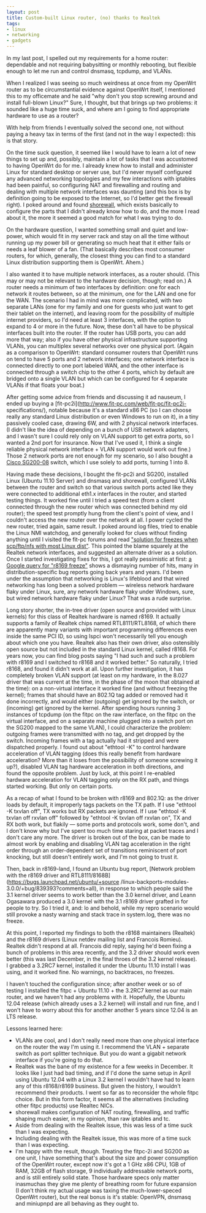 ```yaml
---
layout: post
title: Custom-built Linux router, (no) thanks to Realtek
tags:
- linux
- networking
- gadgets
---
```

In my last post, I spelled out my requirements for a home router: dependable
and not requiring babysitting or monthly rebooting, but flexible enough to let
me run and control dnsmasq, tcpdump, and VLANs.

When I realized I was seeing so much weirdness at once from my OpenWrt router
as to be circumstantial evidence against OpenWrt itself, I mentioned this to
my officemate and he said "why don't you stop screwing around and install
full-blown Linux?" Sure, I thought, but that brings up two problems: it
sounded like a huge time suck, and where am I going to find appropriate
hardware to use as a router?

With help from friends I eventually solved the second one, not without paying
a heavy tax in terms of the first (and not in the way I expected): this is
that story.

On the time suck question, it seemed like I would have to learn a lot of new
things to set up and, possibly, maintain a lot of tasks that I was accustomed
to having OpenWrt do for me. I already knew how to install and administer
Linux for standard desktop or server use, but I'd never myself configured any
advanced networking topologies and my few interactions with iptables had been
painful, so configuring NAT and firewalling and routing and dealing with
multiple network interfaces was daunting (and this box is by definition going
to be exposed to the Internet, so I'd better get the firewall right). I poked
around and found [shorewall](http://www.shorewall.net/), which exists
basically to configure the parts that I didn't already know how to do, and the
more I read about it, the more it seemed a good match for what I was trying to
do.

On the hardware question, I wanted something small and quiet and low-power,
which would fit in my server rack and stay on all the time without running up
my power bill or generating so much heat that it either fails or needs a leaf
blower of a fan. (That basically describes most consumer routers, for which,
generally, the closest thing you can find to a standard Linux distribution
supporting them is OpenWrt. Ahem.)

I also wanted it to have multiple network interfaces, as a router should.
(This may or may not be relevant to the hardware decision, though; read on.) A
router needs a minimum of two interfaces by definition: one for each network
it routes between, so at the minimum, one for the LAN and one for the WAN. The
scenario I had in mind was more complicated, with two separate LANs (one for
my family and one for guests who just want to get their tablet on the
internet), and leaving room for the possibility of multiple internet
providers, so I'd need at least 3 interfaces, with the option to expand to 4
or more in the future. Now, these don't all have to be physical interfaces
built into the router. If the router has USB ports, you can add more that way;
also if you have other physical infrastructure supporting VLANs, you can
multiplex several networks over one physical port. (Again as a comparison to
OpenWrt: standard consumer routers that OpenWrt runs on tend to have 5 ports
and 2 network interfaces; one network interface is connected directly to one
port labeled WAN, and the other interface is connected through a switch chip
to the other 4 ports, which by default are bridged onto a single VLAN but
which can be configured for 4 separate VLANs if that floats your boat.)

After getting some advice from friends and discussing it ad nauseum, I ended
up buying a [fit-pc2i](http://www.fit-pc.com/web/fit-pc/fit-pc2i-
specifications/), notable because it's a standard x86 PC (so I can choose
really any standard Linux distribution or even Windows to run on it), in a
tiny passively cooled case, drawing 6W, and with 2 physical network
interfaces. (I didn't like the idea of depending on a bunch of USB network
adapters, and I wasn't sure I could rely only on VLAN support to get extra
ports, so I wanted a 2nd port for insurance. Now that I've used it, I think a
single reliable physical network interface + VLAN support would work out
fine.) Those 2 network ports are not enough for my scenario, so I also bought
a [Cisco SG200-08](http://www.cisco.com/en/US/products/ps11229/index.html)
switch, which I use solely to add ports, turning 1 into 8.

Having made these decisions, I bought the fit-pc2i and SG200, installed Linux
(Ubuntu 11.10 Server) and dnsmasq and shorewall, configured VLANs between the
router and switch so that various switch ports acted like they were connected
to additional eth1.x interfaces in the router, and started testing things. It
worked fine until I tried a speed test (from a client connected through the
new router which was connected behind my old router); the speed test promptly
hung from the client's point of view, and I couldn't access the new router
over the network at all. I power cycled the new router, tried again, same
result. I poked around log files, tried to enable the Linux NMI watchdog, and
generally looked for clues without finding anything until I visited the fit-pc
forums and read ["solution for freezes when scp/ftp/nfs with most Linux
dist"](http://www.fit-pc.com/forum/viewtopic.php?f=9&t=2383). This pointed the
blame squarely at the Realtek network interfaces, and suggested an alternate
driver as a solution. Once I started investigating fixes for this, I got
really pessimistic at first: [a Google query for "r8169
freeze"](https://www.google.com/search?q=r8169+freeze) shows a dismaying
number of hits, many in distribution-specific bug reports going back years and
years. I'd been under the assumption that networking is Linux's lifeblood and
that wired networking has long been a solved problem — wireless network
hardware flaky under Linux, sure, any network hardware flaky under Windows,
sure, but wired network hardware flaky under Linux? That was a rude surprise.

Long story shorter, the in-tree driver (open source and provided with Linux
kernels) for this class of Realtek hardware is named r8169. It actually
supports a family of Realtek chips named RTL8111/RTL8168, of which there are
apparently many variants with important programming differences even inside
the same PCI ID, so using lspci won't necessarily tell you enough about which
one you have. Realtek also has their own driver, also ostensibly open source
but not included in the standard Linux kernel, called r8168. For years now,
you can find blog posts saying "I had such and such a problem with r8169 and I
switched to r8168 and it worked better." So naturally, I tried r8168, and
found it didn't work at all. Upon further investigation, it has completely
broken VLAN support (at least on my hardware, in the 8.027 driver that was
current at the time, in the phase of the moon that obtained at the time): on a
non-virtual interface it worked fine (and without freezing the kernel); frames
that should have an 802.1Q tag added or removed had it done incorrectly, and
would either (outgoing) get ignored by the switch, or (incoming) get ignored
by the kernel. After spending hours running 3 instances of tcpdump (on the
fitpc on the raw interface, on the fitpc on the virtual interface, and on a
separate machine plugged into a switch port on the SG200 mapped to the same
VLAN), I could characterize the problem: outgoing frames were transmitted with
no tag, and get dropped by the switch. Incoming frames with a tag actually had
it stripped and were dispatched properly. I found out about "ethtool -K" to
control hardware acceleration of VLAN tagging (does this really benefit from
hardware acceleration? More than it loses from the possibility of someone
screwing it up?), disabled VLAN tag hardware acceleration in both directions,
and found the opposite problem. Just by luck, at this point I re-enabled
hardware acceleration for VLAN tagging only on the RX path, and things started
working. But only on certain ports.

As a recap of what I found to be broken with r8169 and 802.1Q: as the driver
loads by default, it improperly tags packets on the TX path. If I use "ethtool
-K txvlan off", TX works but RX packets are ignored. If I use "ethtool -K
txvlan off rxvlan off" followed by "ethtool -K txvlan off rxvlan on", TX and
RX both work, but flakily — some ports and protocols work, some don't, and I
don't know why but I've spent too much time staring at packet traces and I
don't care any more. The driver is broken out of the box, can be made to
almost work by enabling and disabling VLAN tag acceleration in the right order
through an order-dependent set of transitions reminiscent of port knocking,
but still doesn't entirely work, and I'm not going to trust it.

Then, back in r8169-land, I found an Ubuntu bug report, [Network problem with
the r8169 driver and RTL8111/8168B](https://bugs.launchpad.net/ubuntu/+source
/linux-backports-modules-3.0.0/+bug/839393?comments=all), in response to which
people said the 3.1 kernel driver seems to work better than the 3.0 kernel
driver, and Leann Ogasawara produced a 3.0 kernel with the 3.1 r8169 driver
grafted in for people to try. So I tried it, and: lo and behold, while my
repro scenario would still provoke a nasty warning and stack trace in
system.log, there was no freeze.

At this point, I reported my findings to both the r8168 maintainers (Realtek)
and the r8169 drivers (Linux netdev mailing list and Francois Romieu). Realtek
didn't respond at all. Francois did reply, saying he'd been fixing a bunch of
problems in this area recently, and the 3.2 driver should work even better
(this was last December, in the final throes of the 3.2 kernel release). I
grabbed a 3.2RC7 kernel, installed it under the Ubuntu 11.10 install I was
using, and it worked fine. No warnings, no backtraces, no freezes.

I haven't touched the configuration since; after another week or so of testing
I installed the fitpc + Ubuntu 11.10 + the 3.2RC7 kernel as our main router,
and we haven't had any problems with it. Hopefully, the Ubuntu 12.04 release
(which already uses a 3.2 kernel) will install and run fine, and I won't have
to worry about this for another another 5 years since 12.04 is an LTS release.

Lessons learned here:

  * VLANs are cool, and I don't really need more than one physical interface on the router the way I'm using it. I recommend the VLAN + separate switch as port splitter technique. But you do want a gigabit network interface if you're going to do that.
  * Realtek was the bane of my existence for a few weeks in December. It looks like I just had bad timing, and if I'd done the same setup in April using Ubuntu 12.04 with a Linux 3.2 kernel I wouldn't have had to learn any of this r8168/r8169 business. But given the history, I wouldn't recommend their products. I went so far as to reconsider the whole fitpc choice. But in this form factor, it seems all the alternatives (including other fitpc products) use Realtec NICs.
  * shorewall makes configuration of NAT routing, firewalling, and traffic shaping much easier, in my opinion, than raw iptables and tc.
  * Aside from dealing with the Realtek issue, this was less of a time suck than I was expecting.
  * Including dealing with the Realtek issue, this was more of a time suck than I was expecting.
  * I'm happy with the result, though. Treating the fitpc-2i and SG200 as one unit, I have something that's about the size and power consumption of the OpenWrt router, except now it's got a 1 GHz x86 CPU, 1GB of RAM, 32GB of flash storage, 9 individually addressable network ports, and is still entirely solid state. Those hardware specs only matter inasmuchas they give me plenty of breathing room for future expansion (I don't think my actual usage was taxing the much-lower-speced OpenWrt router), but the real bonus is it's stable: OpenVPN, dnsmasq and miniupnpd are all behaving as they ought to.


